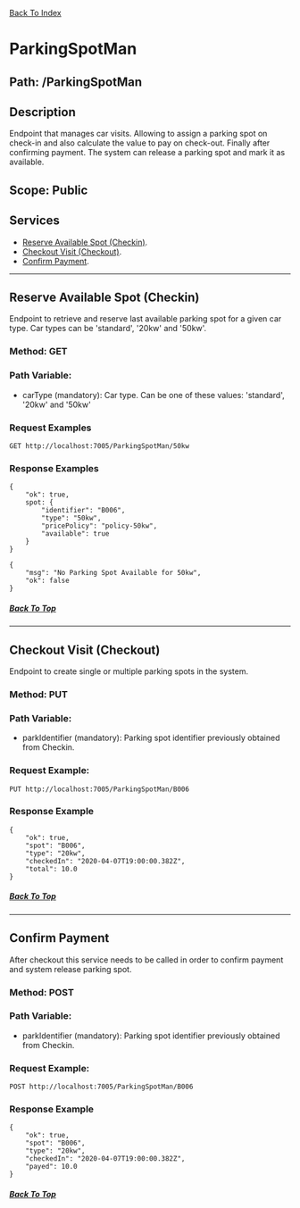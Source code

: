 [Back To Index](./index.md)

# ParkingSpotMan

## **Path: /ParkingSpotMan**  

## Description
Endpoint that manages car visits. Allowing to assign a parking spot on check-in and 
also calculate the value to pay on check-out. Finally after confirming payment. The system 
can release a parking spot and mark it as available.

## Scope: Public 

## Services

- [Reserve Available Spot (Checkin)](#Reserve-Available-Spot-Checkin).
- [Checkout Visit (Checkout)](#Checkout-Visit-Checkout).  
- [Confirm Payment](#Confirm-Payment).  

-----------

## Reserve Available Spot (Checkin)

Endpoint to retrieve and reserve last available parking spot for a given car type. 
Car types can be 'standard', '20kw' and '50kw'.

### **Method: GET**
### **Path Variable:**  
- carType (mandatory): Car type. Can be one of these values: 'standard', '20kw' and '50kw'

### **Request Examples**  

```
GET http://localhost:7005/ParkingSpotMan/50kw

```

### **Response Examples**

```
{
    "ok": true, 
    spot: {
        "identifier": "B006",
        "type": "50kw",
        "pricePolicy": "policy-50kw",
        "available": true
    }
}
```

```
{
    "msg": "No Parking Spot Available for 50kw",
    "ok": false
}
```
##### [Back To Top](#ParkingSpotMan)
-----------
## Checkout Visit (Checkout)

Endpoint to create single or multiple parking spots in the system.

### **Method: PUT**
### **Path Variable:**  
- parkIdentifier (mandatory): Parking spot identifier previously obtained from Checkin. 

### **Request Example:**  
```
PUT http://localhost:7005/ParkingSpotMan/B006

```

### **Response Example**  

```
{
    "ok": true,
    "spot": "B006",
    "type": "20kw",
    "checkedIn": "2020-04-07T19:00:00.382Z",
    "total": 10.0
}
```

##### [Back To Top](#ParkingSpotMan)
-----------

## Confirm Payment

After checkout this service needs to be called in order to confirm payment and system release parking spot.

### **Method: POST**
### **Path Variable:**  
- parkIdentifier (mandatory): Parking spot identifier previously obtained from Checkin.

### **Request Example:**  
```
POST http://localhost:7005/ParkingSpotMan/B006

```

### **Response Example**  

```
{
    "ok": true,
    "spot": "B006",
    "type": "20kw",
    "checkedIn": "2020-04-07T19:00:00.382Z",
    "payed": 10.0
}
```

##### [Back To Top](#ParkingSpotMan)